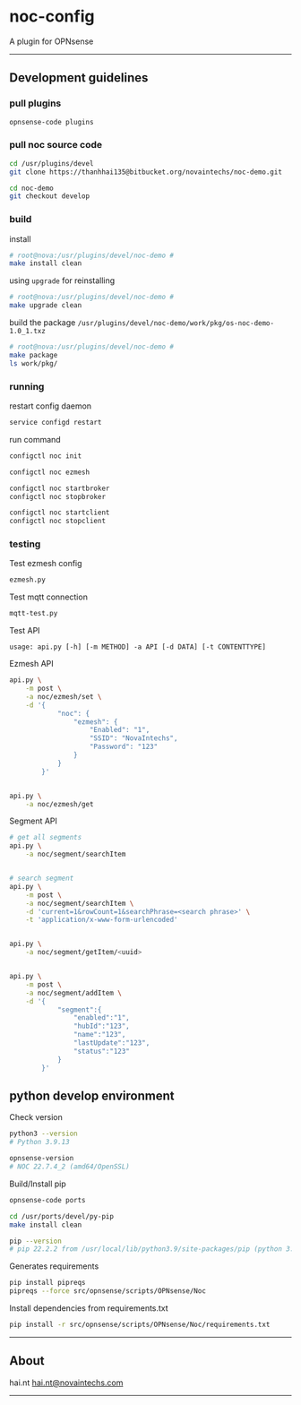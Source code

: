 # noc-config

A plugin for OPNsense

---

## Development guidelines

### pull plugins

```sh
opnsense-code plugins

```

### pull noc source code

```sh
cd /usr/plugins/devel
git clone https://thanhhai135@bitbucket.org/novaintechs/noc-demo.git

cd noc-demo
git checkout develop

```

### build

install

```sh
# root@nova:/usr/plugins/devel/noc-demo #
make install clean

```

using `upgrade` for reinstalling

```sh
# root@nova:/usr/plugins/devel/noc-demo #
make upgrade clean

```

build the package `/usr/plugins/devel/noc-demo/work/pkg/os-noc-demo-1.0_1.txz`

```sh
# root@nova:/usr/plugins/devel/noc-demo #
make package
ls work/pkg/

```

### running

restart config daemon

```sh
service configd restart

```

run command

```sh
configctl noc init

configctl noc ezmesh

configctl noc startbroker
configctl noc stopbroker

configctl noc startclient
configctl noc stopclient

```

### testing

Test ezmesh config

```sh
ezmesh.py

```

Test mqtt connection

```sh
mqtt-test.py

```

Test API

`usage: api.py [-h] [-m METHOD] -a API [-d DATA] [-t CONTENTTYPE]`

Ezmesh API

```sh
api.py \
    -m post \
    -a noc/ezmesh/set \
    -d '{
            "noc": {
                "ezmesh": {
                    "Enabled": "1",
                    "SSID": "NovaIntechs",
                    "Password": "123"
                }
            }
        }'


api.py \
    -a noc/ezmesh/get
```

Segment API

```sh
# get all segments
api.py \
    -a noc/segment/searchItem


# search segment
api.py \
    -m post \
    -a noc/segment/searchItem \
    -d 'current=1&rowCount=1&searchPhrase=<search phrase>' \
    -t 'application/x-www-form-urlencoded'


api.py \
    -a noc/segment/getItem/<uuid>


api.py \
    -m post \
    -a noc/segment/addItem \
    -d '{
            "segment":{
                "enabled":"1",
                "hubId":"123",
                "name":"123",
                "lastUpdate":"123",
                "status":"123"
            }
        }'

```

## python develop environment

Check version

```sh
python3 --version
# Python 3.9.13

opnsense-version
# NOC 22.7.4_2 (amd64/OpenSSL)

```

Build/Install pip

```sh
opnsense-code ports

cd /usr/ports/devel/py-pip
make install clean

pip --version
# pip 22.2.2 from /usr/local/lib/python3.9/site-packages/pip (python 3.9)

```

Generates requirements

```sh
pip install pipreqs
pipreqs --force src/opnsense/scripts/OPNsense/Noc

```

Install dependencies from requirements.txt

```sh
pip install -r src/opnsense/scripts/OPNsense/Noc/requirements.txt

```

---

## About

hai.nt <hai.nt@novaintechs.com>

---
